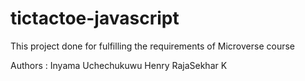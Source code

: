 # tictactoe-javascript

This project done for fulfilling the requirements of Microverse course

Authors : Inyama Uchechukuwu Henry
          RajaSekhar K

